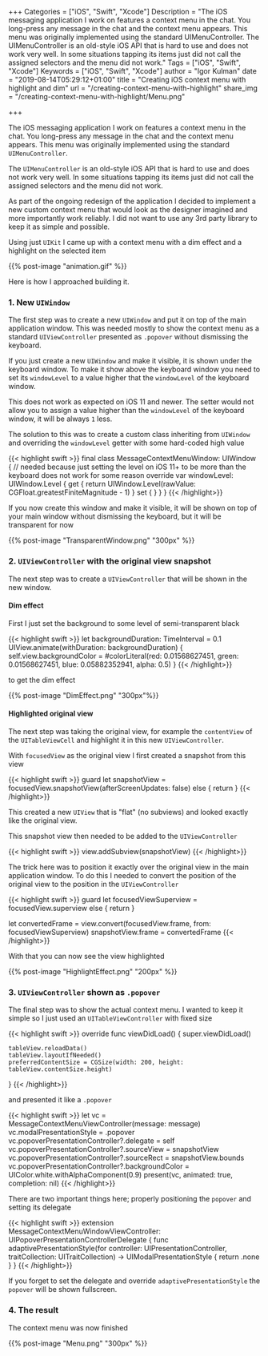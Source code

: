 +++
Categories = ["iOS", "Swift", "Xcode"]
Description = "The iOS messaging application I work on features a context menu in the chat. You long-press any message in the chat and the context menu appears. This menu was originally implemented using the standard UIMenuController. The UIMenuController is an old-style iOS API that is hard to use and does not work very well. In some situations tapping its items just did not call the assigned selectors and the menu did not work."
Tags = ["iOS", "Swift", "Xcode"]
Keywords = ["iOS", "Swift", "Xcode"]
author = "Igor Kulman"
date = "2019-08-14T05:29:12+01:00"
title = "Creating iOS context menu with highlight and dim"
url = "/creating-context-menu-with-highlight"
share_img = "/creating-context-menu-with-highlight/Menu.png"

+++

The iOS messaging application I work on features a context menu in the chat. You long-press any message in the chat and the context menu appears. This menu was originally implemented using the standard `UIMenuController`. 

The `UIMenuController` is an old-style iOS API that is hard to use and does not work very well. In some situations tapping its items just did not call the assigned selectors and the menu did not work. 

As part of the ongoing redesign of the application I decided to implement a new custom context menu that would look as the designer imagined and more importantly work reliably. I did not want to use any 3rd party library to keep it as simple and possible.

Using just `UIKit` I came up with a context menu with a dim effect and a highlight on the selected item

{{% post-image "animation.gif" %}}

Here is how I approached building it. 

<!--more-->

### 1. New `UIWindow`

The first step was to create a new `UIWindow` and put it on top of the main application window. This was needed mostly to show the context menu as a standard `UIViewController` presented as `.popover` without dismissing the keyboard.

If you just create a new `UIWindow` and make it visible, it is shown under the keyboard window. To make it show above the keyboard window you need to set its `windowLevel` to a value higher that the `windowLevel` of the keyboard window. 

This does not work as expected on iOS 11 and newer. The setter would not allow you to assign a value higher than the `windowLevel` of the keyboard window, it will be always `1` less. 

The solution to this was to create a custom class inheriting from `UIWindow` and overriding the `windowLevel` getter with some hard-coded high value

{{< highlight swift >}}
final class MessageContextMenuWindow: UIWindow {
    // needed because just setting the level on iOS 11+ to be more than the keyboard does not work for some reason
    override var windowLevel: UIWindow.Level {
        get {
            return UIWindow.Level(rawValue: CGFloat.greatestFiniteMagnitude - 1)
        }
        set { }
    }
}
{{< /highlight>}}

If you now create this window and make it visible, it will be shown on top of your main window without dismissing the keyboard, but it will be transparent for now

{{% post-image "TransparentWindow.png" "300px" %}}

### 2. `UIViewController` with the original view snapshot

The next step was to create a `UIViewController` that will be shown in the new window. 

#### Dim effect

First I just set the background to some level of semi-transparent black

{{< highlight swift >}}
let backgroundDuration: TimeInterval = 0.1
UIView.animate(withDuration: backgroundDuration) {
    self.view.backgroundColor = #colorLiteral(red: 0.01568627451, green: 0.01568627451, blue: 0.05882352941, alpha: 0.5)
}
{{< /highlight>}}

to get the dim effect

{{% post-image "DimEffect.png" "300px"%}}

#### Highlighted original view

The next step was taking the original view, for example the `contentView` of the `UITableViewCell` and highlight it in this new `UIViewController`. 

With `focusedView` as the original view I first created a snapshot from this view

{{< highlight swift >}}
guard let snapshotView = focusedView.snapshotView(afterScreenUpdates: false) else {
    return
}
{{< /highlight>}}

This created a new `UIView` that is "flat" (no subviews) and looked exactly like the original view.

This snapshot view then needed to be added to the `UIViewController`

{{< highlight swift >}}
view.addSubview(snapshotView)
{{< /highlight>}}

The trick here was to position it exactly over the original view in the main application window. To do this I needed to convert the position of the original view to the position in the `UIViewController`

{{< highlight swift >}}
guard let focusedViewSuperview = focusedView.superview else {
    return
}

let convertedFrame = view.convert(focusedView.frame, from: focusedViewSuperview)
snapshotView.frame = convertedFrame
{{< /highlight>}}

With that you can now see the view highlighted        

{{% post-image "HighlightEffect.png" "200px" %}}

### 3. `UIViewController` shown as `.popover`

The final step was to show the actual context menu. I wanted to keep it simple so I just used an `UITableViewController` with fixed size

{{< highlight swift >}}
override func viewDidLoad() {
    super.viewDidLoad()

    tableView.reloadData()
    tableView.layoutIfNeeded()
    preferredContentSize = CGSize(width: 200, height: tableView.contentSize.height)
}
{{< /highlight>}}

and presented it like a `.popover`

{{< highlight swift >}}
let vc = MessageContextMenuViewController(message: message)
vc.modalPresentationStyle = .popover
vc.popoverPresentationController?.delegate = self
vc.popoverPresentationController?.sourceView = snapshotView
vc.popoverPresentationController?.sourceRect = snapshotView.bounds
vc.popoverPresentationController?.backgroundColor = UIColor.white.withAlphaComponent(0.9)
present(vc, animated: true, completion: nil)
{{< /highlight>}}

There are two important things here; properly positioning the `popover` and setting its delegate

{{< highlight swift >}}
extension MessageContextMenuWindowViewController: UIPopoverPresentationControllerDelegate {
    func adaptivePresentationStyle(for controller: UIPresentationController, traitCollection: UITraitCollection) -> UIModalPresentationStyle {
        return .none
    }
}
{{< /highlight>}}

If you forget to set the delegate and override `adaptivePresentationStyle` the `popover` will be shown fullscreen.

### 4. The result

The context menu was now finished

{{% post-image "Menu.png" "300px" %}}